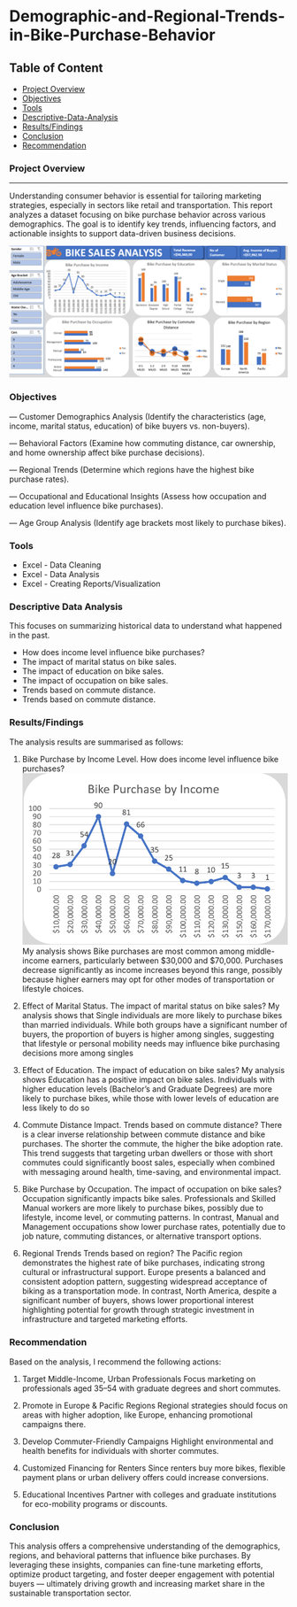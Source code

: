 # Demographic-and-Regional-Trends-in-Bike-Purchase-Behavior

## Table of Content

- [Project Overview](project-overview)
- [Objectives](objectives)
- [Tools](tools)
- [Descriptive-Data-Analysis](descriptive-data-analysis)
- [Results/Findings](results/findings)
- [Conclusion](Conclusion)
- [Recommendation](recommendation)

### Project Overview
---

Understanding consumer behavior is essential for tailoring marketing strategies, especially in sectors like retail and transportation. This report analyzes a dataset focusing on bike purchase behavior across various demographics. The goal is to identify key trends, influencing factors, and actionable insights to support data-driven business decisions.

![Image Alt](https://github.com/Dami-1are/Demographic-and-Regional-Trends-in-Bike-Purchase-Behavior/blob/91a28e35034b87b3c463022d18030260afd09a47/Screenshot%202025-04-15%20111403.png)

### Objectives
 
—  Customer Demographics Analysis (Identify the characteristics (age, income, marital status, education) of bike buyers vs. non-buyers).
  
— Behavioral Factors (Examine how commuting distance, car ownership, and home ownership affect bike purchase decisions).

— Regional Trends (Determine which regions have the highest bike purchase rates).

— Occupational and Educational Insights (Assess how occupation and education level influence bike purchases).

— Age Group Analysis (Identify age brackets most likely to purchase bikes).

### Tools
-  Excel - Data Cleaning
-  Excel - Data Analysis
-  Excel - Creating Reports/Visualization

### Descriptive Data Analysis
This focuses on summarizing historical data to understand what happened in the past.
-  How does income level influence bike purchases?
-  The impact of marital status on bike sales.
-  The impact of education on bike sales.
-  The impact of occupation on bike sales.
-  Trends based on commute distance.
-  Trends based on commute distance.

### Results/Findings

The analysis results are summarised as follows:
1. Bike Purchase by Income Level.
How does income level influence bike purchases?
![Image Alt](https://github.com/Dami-1are/Demographic-and-Regional-Trends-in-Bike-Purchase-Behavior/blob/e64c9e0109c658f7110c487bf9f2f8f57ebe4411/Bile%20Purchase%20by%20Income.png)
My analysis shows Bike purchases are most common among middle-income earners, particularly between $30,000 and $70,000. Purchases decrease significantly as income increases beyond this range, possibly because higher earners may opt for other modes of transportation or lifestyle choices.

3. Effect of Marital Status.
The impact of marital status on bike sales?
My analysis shows that Single individuals are more likely to purchase bikes than married individuals. While both groups have a significant number of buyers, the proportion of buyers is higher among singles, suggesting that lifestyle or personal mobility needs may influence bike purchasing decisions more among singles

4. Effect of Education.
The impact of education on bike sales?
My analysis shows Education has a positive impact on bike sales. Individuals with higher education levels (Bachelor’s and Graduate Degrees) are more likely to purchase bikes, while those with lower levels of education are less likely to do so

5. Commute Distance Impact.
Trends based on commute distance?
There is a clear inverse relationship between commute distance and bike purchases. The shorter the commute, the higher the bike adoption rate. This trend suggests that targeting urban dwellers or those with short commutes could significantly boost sales, especially when combined with messaging around health, time-saving, and environmental impact.

6. Bike Purchase by Occupation.
The impact of occupation on bike sales?
Occupation significantly impacts bike sales. Professionals and Skilled Manual workers are more likely to purchase bikes, possibly due to lifestyle, income level, or commuting patterns. In contrast, Manual and Management occupations show lower purchase rates, potentially due to job nature, commuting distances, or alternative transport options.

7. Regional Trends
Trends based on region?
The Pacific region demonstrates the highest rate of bike purchases, indicating strong cultural or infrastructural support. Europe presents a balanced and consistent adoption pattern, suggesting widespread acceptance of biking as a transportation mode. In contrast, North America, despite a significant number of buyers, shows lower proportional interest highlighting potential for growth through strategic investment in infrastructure and targeted marketing efforts.

### Recommendation

Based on the analysis, I recommend the following actions:
1. Target Middle-Income, Urban Professionals
Focus marketing on professionals aged 35–54 with graduate degrees and short commutes.

2. Promote in Europe & Pacific Regions
Regional strategies should focus on areas with higher adoption, like Europe, enhancing promotional campaigns there.

3. Develop Commuter-Friendly Campaigns
Highlight environmental and health benefits for individuals with shorter commutes.

4. Customized Financing for Renters
Since renters buy more bikes, flexible payment plans or urban delivery offers could increase conversions.

5. Educational Incentives
Partner with colleges and graduate institutions for eco-mobility programs or discounts.

### Conclusion

This analysis offers a comprehensive understanding of the demographics, regions, and behavioral patterns that influence bike purchases. By leveraging these insights, companies can fine-tune marketing efforts, optimize product targeting, and foster deeper engagement with potential buyers — ultimately driving growth and increasing market share in the sustainable transportation sector.
